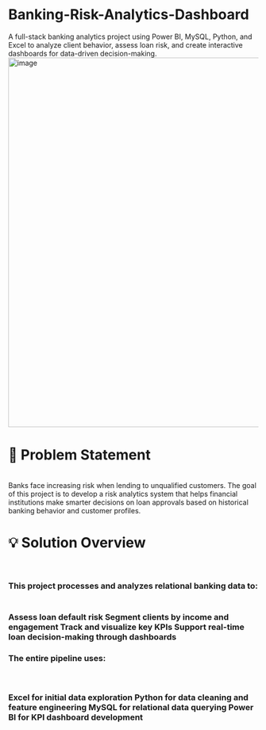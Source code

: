 # Banking-Risk-Analytics-Dashboard

A full-stack banking analytics project using Power BI, MySQL, Python, and Excel to analyze client behavior, assess loan risk, and create interactive dashboards for data-driven decision-making.
<img width="1280" height="745" alt="image" src="https://github.com/user-attachments/assets/7698988f-1c21-4d3a-aab1-d4ae09eaca8b" />
</br>
<h1>🧠 Problem Statement</h1></br>
Banks face increasing risk when lending to unqualified customers. The goal of this project is to develop a risk analytics system that helps financial institutions make smarter decisions on loan approvals based on historical banking behavior and customer profiles.
</br>
<h1>💡 Solution Overview</h1></br>
 <h3>This project processes and analyzes relational banking data to:<h3>
</br>
Assess loan default risk
Segment clients by income and engagement
Track and visualize key KPIs
Support real-time loan decision-making through dashboards
</br>
  
<h3>The entire pipeline uses:<h3>
</br>
 
Excel for initial data exploration
Python for data cleaning and feature engineering
MySQL for relational data querying
Power BI for KPI dashboard development


